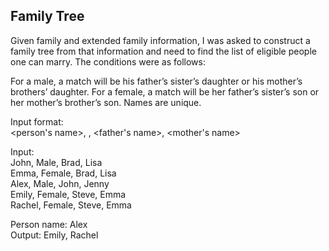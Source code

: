 ## Family Tree
Given family and extended family information, I was asked to construct a family tree from that information and need to find the list of eligible people one can marry. The conditions were as follows:

For a male, a match will be his father’s sister’s daughter or his mother’s brothers’ daughter.
For a female, a match will be her father’s sister’s son or her mother’s brother’s son.
Names are unique.

Input format:\
<person's name>, <gender>, <father's name>, <mother's name>

Input:\
John, Male, Brad, Lisa\
Emma, Female, Brad, Lisa\
Alex, Male, John, Jenny\
Emily, Female, Steve, Emma\
Rachel, Female, Steve, Emma

Person name: Alex\
Output: Emily, Rachel
